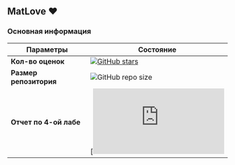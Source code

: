 ## MatLove :heart:
### Основная информация

Параметры | Состояние
--- | ---
**Кол-во оценок** | [![GitHub stars](https://img.shields.io/github/stars/Elaine-still-alive/MatLove?style=plastic)](https://github.com/Elaine-still-alive/MatLove/stargazers)
**Размер репозитория** | ![GitHub repo size](https://img.shields.io/github/repo-size/Elaine-still-alive/Matlove)
**Отчет по 4-ой лабе** | [![Link](https://elaine-still-alive.github.io/MatLove/Laba-4/lab3_5.html)
